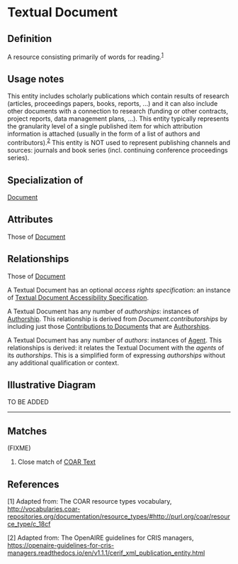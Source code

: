 # Textual Document

## Definition
A resource consisting primarily of words for reading.<sup>[1](#fn1)</sup>

## Usage notes
This entity includes scholarly publications which contain results of research (articles, proceedings papers, books, reports, ...) and it can also include other documents with a connection to research (funding or other contracts, project reports, data management plans, ...). 
This entity typically represents the granularity level of a single published item for which attribution information is attached (usually in the form of a list of authors and contributors).<sup>[2](#fn2)</sup> 
This entity is NOT used to represent publishing channels and sources: journals and book series (incl. continuing conference proceedings series).

## Specialization of
[Document](../entities/Document.md)

## Attributes
Those of [Document](../entities/Document.md#attributes)

## Relationships
Those of [Document](../entities/Document.md#relationships)

A Textual Document has an optional *access rights specification*: an instance of [Textual Document Accessibility Specification](../entities/Textual_Document_Accessibility_Specification.md).

A Textual Document has any number of *authorships*: instances of [Authorship](../entities/Authorship.md). This relationship is derived from *Document.contributorships* by including just those [Contributions to Documents](../entities/Contribution_to_Document.md) that are [Authorships](../entities/Authorship.md).

A Textual Document has any number of *authors*: instances of [Agent](../entities/Agent.md). This relationships is derived: it relates the Textual Document with the *agents* of its *authorships*. This is a simplified form of expressing *authorships* without any additional qualification or context.

## Illustrative Diagram

TO BE ADDED

---
## Matches
(FIXME)
1. Close match of [COAR Text](http://vocabularies.coar-repositories.org/documentation/resource_types/#http://purl.org/coar/resource_type/c_18cf)

## References
<a name="fn1">\[1\]</a> Adapted from: The COAR resource types vocabulary, http://vocabularies.coar-repositories.org/documentation/resource_types/#http://purl.org/coar/resource_type/c_18cf

<a name="fn2">\[2\]</a> Adapted from: The OpenAIRE guidelines for CRIS managers, https://openaire-guidelines-for-cris-managers.readthedocs.io/en/v1.1.1/cerif_xml_publication_entity.html


